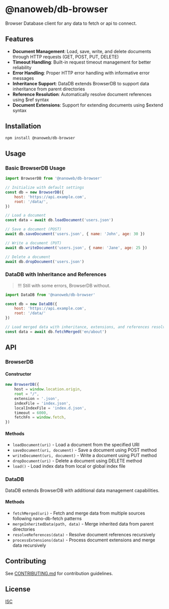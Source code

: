 # @nanoweb/db-browser

Browser Database client for any data to fetch or api to connect.

## Features

- **Document Management**: Load, save, write, and delete documents through HTTP requests (GET, POST, PUT, DELETE)
- **Timeout Handling**: Built-in request timeout management for better reliability
- **Error Handling**: Proper HTTP error handling with informative error messages
- **Inheritance Support**: DataDB extends BrowserDB to support data inheritance from parent directories
- **Reference Resolution**: Automatically resolve document references using $ref syntax
- **Document Extensions**: Support for extending documents using $extend syntax

## Installation

```bash
npm install @nanoweb/db-browser
```

## Usage

### Basic BrowserDB Usage

```javascript
import BrowserDB from '@nanoweb/db-browser'

// Initialize with default settings
const db = new BrowserDB({
	host: 'https://api.example.com',
	root: '/data/',
})

// Load a document
const data = await db.loadDocument('users.json')

// Save a document (POST)
await db.saveDocument('users.json', { name: 'John', age: 30 })

// Write a document (PUT)
await db.writeDocument('users.json', { name: 'Jane', age: 25 })

// Delete a document
await db.dropDocument('users.json')
```

### DataDB with Inheritance and References

> !!! Still with some errors, BrowserDB without.

```javascript
import DataDB from '@nanoweb/db-browser'

const db = new DataDB({
	host: 'https://api.example.com',
	root: '/data/'
})

// Load merged data with inheritance, extensions, and references resolved
const data = await db.fetchMerged('en/about')
```

## API

### BrowserDB

#### Constructor
```javascript
new BrowserDB({
	host = window.location.origin,
	root = "/",
	extension = '.json',
	indexFile = 'index.json',
	localIndexFile = 'index.d.json',
	timeout = 6000,
	fetchFn = window.fetch,
})
```

#### Methods
- `loadDocument(uri)` - Load a document from the specified URI
- `saveDocument(uri, document)` - Save a document using POST method
- `writeDocument(uri, document)` - Write a document using PUT method
- `dropDocument(uri)` - Delete a document using DELETE method
- `load()` - Load index data from local or global index file

### DataDB

DataDB extends BrowserDB with additional data management capabilities.

#### Methods
- `fetchMerged(uri)` - Fetch and merge data from multiple sources following nano-db-fetch patterns
- `mergeInheritedData(path, data)` - Merge inherited data from parent directories
- `resolveReferences(data)` - Resolve document references recursively
- `processExtensions(data)` - Process document extensions and merge data recursively

## Contributing

See [CONTRIBUTING.md](./CONTRIBUTING.md) for contribution guidelines.

## License

[ISC](./LICENSE)
